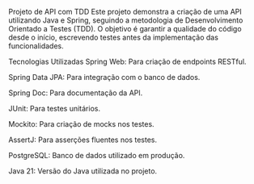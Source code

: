 Projeto de API com TDD
Este projeto demonstra a criação de uma API utilizando Java e Spring, seguindo a metodologia de Desenvolvimento Orientado a Testes (TDD). O objetivo é garantir a qualidade do código desde o início, escrevendo testes antes da implementação das funcionalidades.

Tecnologias Utilizadas
Spring Web: Para criação de endpoints RESTful.

Spring Data JPA: Para integração com o banco de dados.

Spring Doc: Para documentação da API.

JUnit: Para testes unitários.

Mockito: Para criação de mocks nos testes.

AssertJ: Para asserções fluentes nos testes.

PostgreSQL: Banco de dados utilizado em produção.

Java 21: Versão do Java utilizada no projeto.
